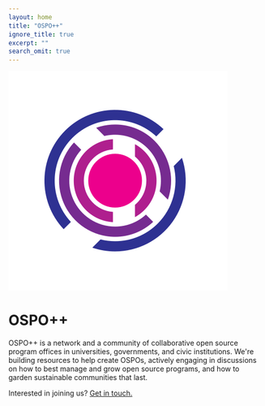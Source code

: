 ```yaml
---
layout: home
title: "OSPO++"
ignore_title: true
excerpt: ""
search_omit: true
---
```

<div class="container">
  <div class="row text-left justify-content-md-center" id="content">
    <div class="col-lg-12">
      <img src="./assets/images/logo.svg" class="logo" alt="OSPO++ Logo"/>
      <h1 class="heading">OSPO++</h1>
      <p>OSPO++ is a network and a community of collaborative open source program offices in universities, governments, and civic institutions. We're building resources to help create OSPOs, actively engaging in discussions on how to best manage and grow open source programs, and how to garden sustainable communities that last.</p>
      <p>Interested in joining us? <a href="info@mosslabs.io">Get in touch.</a></p>
    </div>
  </div>
</div>